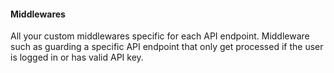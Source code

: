 #### Middlewares

All your custom middlewares specific for each API endpoint.
Middleware such as guarding a specific API endpoint that only get processed if the user is logged in or has valid API key.

